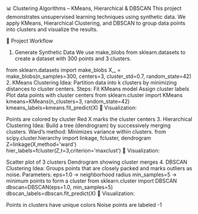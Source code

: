 📊 Clustering Algorithms – KMeans, Hierarchical & DBSCAN
This project demonstrates unsupervised learning techniques using synthetic data.
We apply KMeans, Hierarchical Clustering, and DBSCAN to group data points into clusters and visualize the results.

🚀 Project Workflow
1. Generate Synthetic Data
We use make_blobs from sklearn.datasets to create a dataset with 300 points and 3 clusters.

from sklearn.datasets import make_blobs
X,_ = make_blobs(n_samples=300, centers=3, cluster_std=0.7, random_state=42)
2. KMeans Clustering
Idea: Partition data into k clusters by minimizing distances to cluster centers.
Steps:
Fit KMeans model
Assign cluster labels
Plot data points with cluster centers
from sklearn.cluster import KMeans
kmeans=KMeans(n_clusters=3, random_state=42)
kmeans_labels=kmeans.fit_predict(X)
📌 Visualization:

Points are colored by cluster
Red X marks the cluster centers
3. Hierarchical Clustering
Idea: Build a tree (dendrogram) by successively merging clusters.
Ward’s method: Minimizes variance within clusters.
from scipy.cluster.hierarchy import linkage, fcluster, dendrogram
Z=linkage(X,method='ward')
hier_labels=fcluster(Z,t=3,criterion='maxclust')
📌 Visualization:

Scatter plot of 3 clusters
Dendrogram showing cluster merges
4. DBSCAN Clustering
Idea: Groups points that are closely packed and marks outliers as noise.
Parameters:
eps=1.0 → neighborhood radius
min_samples=5 → minimum points to form a cluster
from sklearn.cluster import DBSCAN
dbscan=DBSCAN(eps=1.0, min_samples=5)
dbscan_labels=dbscan.fit_predict(X)
📌 Visualization:

Points in clusters have unique colors
Noise points are labeled -1
